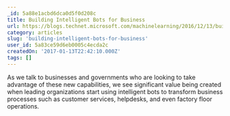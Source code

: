 ```yaml
---
_id: 5a88e1acbd6dca0d5f0d208c
title: Building Intelligent Bots for Business
url: https://blogs.technet.microsoft.com/machinelearning/2016/12/13/building-intelligent-bots-for-business/
category: articles
slug: 'building-intelligent-bots-for-business'
user_id: 5a83ce59d6eb0005c4ecda2c
createdOn: '2017-01-13T22:42:10.000Z'
tags: []
---
```


As we talk to businesses and governments who are looking to take advantage of these new capabilities, we see significant value being created when leading organizations start using intelligent bots to transform business processes such as customer services, helpdesks, and even factory floor operations.
